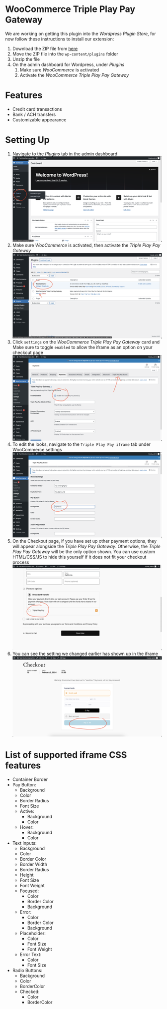 # WooCommerce Triple Play Pay Gateway

We are working on getting this plugin into the _Wordpress Plugin Store_, for now follow these instructions to install our extension:
1. Download the ZIP file from [here](https://github.com/TriplePlayPay/woocommerce-gateway-tripleplaypay/releases/tag/v1.2.1)
2. Move the ZIP file into the `wp-content/plugins` folder
3. Unzip the file
4. On the admin dashboard for Wordpress, under _Plugins_
    1. Make sure _WooCommerce_ is activated
    2. Activate the _WooCommerce Triple Play Pay Gateway_

# Features
- Credit card transactions
- Bank / ACH transfers
- Customizable appearance

# Setting Up
1. Navigate to the _Plugins_ tab in the admin dashboard
![step1](images/step1.png)
2. Make sure _WooCommerce_ is activated, then activate the _Triple Play Pay Gateway_
![step2](images/step2.png)
3. Click `settings` on the _WooCommerce Triple Play Pay Gateway_ card and Make sure to toggle `enabled` to allow the iframe as an option on your checkout page
![step3](images/step3.png)
4. To edit the looks, navigate to the `Triple Play Pay iframe` tab under WooCommerce settings
![step4](images/step4.png)
5. On the Checkout page, if you have set up other payment options, they will appear alongside the _Triple Play Pay Gateway_. Otherwise, the _Triple Play Pay Gateway_ will be the only option shown. You can use custom HTML/CSS/JS to hide this yourself if it does not fit your checkout process
![step5](images/step5.png)
6. You can see the setting we changed earlier has shown up in the iframe
![step6](images/step6.png)

# List of supported iframe CSS features
- Container Border
- Pay Button:
    - Background
    - Color
    - Border Radius
    - Font Size
    - Active:
        - Background
        - Color
    - Hover:
        - Background
        - Color    
- Text Inputs:
    - Background
    - Color
    - Border Color
    - Border Width
    - Border Radius
    - Height
    - Font Size
    - Font Weight
    - Focused:
        - Color
        - Border Color
        - Background
    - Error:
        - Color
        - Border Color
        - Background
    - Placeholder:
        - Color
        - Font Size
        - Font Weight
    - Error Text: 
        - Color
        - Font Size
- Radio Buttons:
    - Background
    - Color
    - BorderColor
    - Checked:
        - Color
        - BorderColor